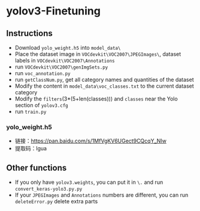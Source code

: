 yolov3-Finetuning
=============
Instructions
----------
* Download `yolo_weight.h5` into `model_data\`
* Place the dataset image in `VOCdevkit\VOC2007\JPEGImages\`, dataset labels in `VOCdevkit\VOC2007\Annotations`
* run `VOCdevkit\VOC2007\genImgSets.py`
* run `voc_annotation.py`
* run `getClassNum.py`, get all category names and quantities of the dataset
* Modify the content in `model_data\voc_classes.txt` to the current dataset category
* Modify the `filters`(3*(5+len(classes))) and `classes` near the Yolo section of `yolov3.cfg`
* run `train.py`

### yolo_weight.h5
* 链接：https://pan.baidu.com/s/1MfVgKV6UGect9CQcqY_NIw 
* 提取码：lgua

Other functions
----------
* If you only have `yolov3.weights`, you can put it in `\.` and run `convert_keras-yolo3.py.py`
* If your `JPEGImages` and `Annotations` numbers are different, you can run `deleteError.py` delete extra parts